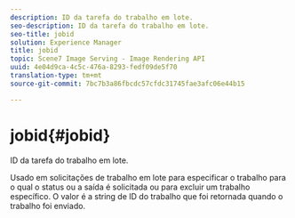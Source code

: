 ```yaml
---
description: ID da tarefa do trabalho em lote.
seo-description: ID da tarefa do trabalho em lote.
seo-title: jobid
solution: Experience Manager
title: jobid
topic: Scene7 Image Serving - Image Rendering API
uuid: 4e04d9ca-4c5c-476a-8293-fedf09de5f70
translation-type: tm+mt
source-git-commit: 7bc7b3a86fbcdc57cfdc31745fae3afc06e44b15

---
```



# jobid{#jobid}

ID da tarefa do trabalho em lote.

Usado em solicitações de trabalho em lote para especificar o trabalho para o qual o status ou a saída é solicitada ou para excluir um trabalho específico. O valor é a string de ID do trabalho que foi retornada quando o trabalho foi enviado.
